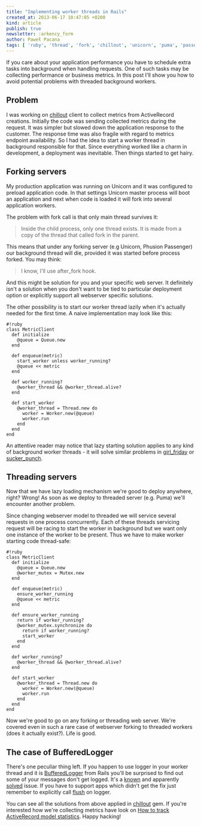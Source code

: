 ```yaml
---
title: "Implementing worker threads in Rails"
created_at: 2013-06-17 10:47:05 +0200
kind: article
publish: true
newsletter: :arkency_form
author: Paweł Pacana
tags: [ 'ruby', 'thread', 'fork', 'chillout', 'unicorn', 'puma', 'passenger' ]
---
```


If you care about your application performance you have to schedule extra tasks into background when handling requests. One of such tasks may be collecting performance or business metrics. In this post I'll show you how to avoid potential problems with threaded background workers.

<!-- more -->

## Problem

I was working on [chillout](http://chillout.io) client to collect metrics from ActiveRecord creations. Initially the code was sending collected metrics during the request. It was simpler but slowed down the application response to the customer. The response time was also fragile with regard to metrics endpoint availability. So I had the idea to start a worker thread in background responsible for that. Since everything worked like a charm in development, a deployment was inevitable. Then things started to get hairy.

## Forking servers

My production application was running on Unicorn and it was configured to preload application code. In that settings Unicorn master process will boot an application and next when code is loaded it will fork into several application workers.

The problem with fork call is that only main thread survives it:
> Inside the child process, only one thread exists. It is made from a copy of the thread that called fork in the parent.

This means that under any forking server (e.g Unicorn, Phusion Passenger) our background thread will die, provided it was started before process forked. You may think:
> I know, I'll use after_fork hook.

And this might be solution for you and your specific web server. It definitely isn't a solution when you don't want to be tied to particular deployment option or explicitly support all webserver specific solutions.

The other possibility is to start our worker thread lazily when it's actually needed for the first time. A naive implementation may look like this:

```
#!ruby
class MetricClient
  def initialize
    @queue = Queue.new
  end

  def enqueue(metric)
    start_worker unless worker_running?
    @queue << metric
  end

  def worker_running?
    @worker_thread && @worker_thread.alive?
  end

  def start_worker
    @worker_thread = Thread.new do
      worker = Worker.new(@queue)
      worker.run
    end
  end
end
```

An attentive reader may notice that lazy starting solution applies to any kind of background worker threads - it will solve similar problems in [girl_friday](https://github.com/mperham/girl_friday/issues/47) or [sucker_punch](https://github.com/brandonhilkert/sucker_punch/issues/6).

##  Threading servers

Now that we have lazy loading mechanism we're good to deploy anywhere, right? Wrong! As soon as we deploy to threaded server (e.g. Puma) we'll encounter another problem.

Since changing webserver model to threaded we will service several requests in one process concurrently. Each of these threads servicing request will be racing to start the worker in background but we want only one instance of the worker to be present. Thus we have to make worker starting code thread-safe:

```
#!ruby
class MetricClient
  def initialize
    @queue = Queue.new
    @worker_mutex = Mutex.new
  end

  def enqueue(metric)
    ensure_worker_running
    @queue << metric
  end

  def ensure_worker_running
    return if worker_running?
    @worker_mutex.synchronize do
      return if worker_running?
      start_worker
    end
  end

  def worker_running?
    @worker_thread && @worker_thread.alive?
  end

  def start_worker
    @worker_thread = Thread.new do
      worker = Worker.new(@queue)
      worker.run
    end
  end
end
```

Now we're good to go on any forking or threading web server. We're covered even in such a rare case of webserver forking to threaded workers (does it actually exist?). Life is good.

## The case of BufferedLogger

There's one peculiar thing left. If you happen to use logger in your worker thread and it is [BufferedLogger](http://api.rubyonrails.org/classes/ActiveSupport/BufferedLogger.html) from Rails you'll be surprised to find out some of your messages don't get logged. It's a [known](http://log.kares.org/2011/04/railslogger-is-not-threadsafe.html) and apparently [solved](https://github.com/rails/rails/commit/b838570bd69ff13d677fb43e79f10d6f3168c696) issue. If you have to support apps which didn't get the fix just remember to explicitly call [flush](http://stackoverflow.com/questions/1598494/logging-inside-threads-in-a-rails-application) on logger.


You can see all the solutions from above applied in [chillout](https://github.com/chilloutio/chillout) gem. If you're interested how we're collecting metrics have look on [How to track ActiveRecord model statistics](http://blog.arkency.com/2013/06/how-to-track-activerecord-model-statistics/). Happy hacking!
